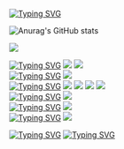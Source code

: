 <!---
hyun10144/hyun10144 is a ✨ special ✨ repository because its `README.md` (this file) appears on your GitHub profile.
You can click the Preview link to take a look at your changes.
--->

[![Typing SVG](https://readme-typing-svg.demolab.com?font=Nabla&size=30&pause=1000&color=000000&center=true&vCenter=true&repeat=false&random=false&width=500&lines=Hi+%3A+I+AM+GaHyun+Kim)](https://git.io/typing-svg)

![Anurag's GitHub stats](https://github-readme-stats.vercel.app/api?username=hyun10144&show_icons=true&theme=radical)

<a href="https://hits.seeyoufarm.com"><img src="https://hits.seeyoufarm.com/api/count/incr/badge.svg?url=https%3A%2F%2Fgithub.com%2Fhyun10144&count_bg=%23FFBD40&title_bg=%23000000&icon=github.svg&icon_color=%23E7E7E7&title=%27%E3%85%A1%27&edge_flat=false"/></a>

<div>
   <div>
    <a href="https://git.io/typing-svg"><img src="https://readme-typing-svg.demolab.com?font=Fira+Code&weight=500&duration=1&pause=1&color=000000&center=true&vCenter=true&repeat=false&random=false&width=200&lines=Tool" alt="Typing SVG" /></a>
    <img src="https://img.shields.io/badge/leetcode-FFA116?style=for-the-badge&logo=leetcode&logoColor=black"> 
    <img src="https://img.shields.io/badge/kaggle-20BEFF?style=for-the-badge&logo=kaggle&logoColor=black"> 
  </div>
  <div>
    <a href="https://git.io/typing-svg"><img src="https://readme-typing-svg.demolab.com?font=Fira+Code&weight=500&duration=1&pause=1&color=000000&center=true&vCenter=true&repeat=false&random=false&width=200&lines=Programming" alt="Typing SVG" /></a>
    <img src="https://img.shields.io/badge/python-3776AB?style=for-the-badge&logo=python&logoColor=white"> 
  </div>
  <div>
    <a href="https://git.io/typing-svg"><img src="https://readme-typing-svg.demolab.com?font=Fira+Code&weight=500&duration=1&pause=1&color=000000&center=true&vCenter=true&repeat=false&random=false&width=200&lines=Frontend" alt="Typing SVG" /></a>
    <img src="https://img.shields.io/badge/html5-E34F26?style=for-the-badge&logo=html5&logoColor=white"> 
    <img src="https://img.shields.io/badge/css-1572B6?style=for-the-badge&logo=css3&logoColor=white"> 
    <img src="https://img.shields.io/badge/javascript-F7DF1E?style=for-the-badge&logo=javascript&logoColor=black"> 
    <img src="https://img.shields.io/badge/react-61DAFB?style=for-the-badge&logo=react&logoColor=black"> 
  <div>
    <a href="https://git.io/typing-svg"><img src="https://readme-typing-svg.demolab.com?font=Fira+Code&weight=500&duration=1&pause=1&color=000000&center=true&vCenter=true&repeat=false&random=false&width=200&lines=Backend" alt="Typing SVG" /></a>
    <img src="https://img.shields.io/badge/mysql-4479A1?style=for-the-badge&logo=mysql&logoColor=white"> 
  </div>
  <div>
    <a href="https://git.io/typing-svg"><img src="https://readme-typing-svg.demolab.com?font=Fira+Code&weight=500&duration=1&pause=1&color=000000&center=true&vCenter=true&repeat=false&random=false&width=200&lines=Server" alt="Typing SVG" /></a>
    <img src="https://img.shields.io/badge/Amazon AWS-232F3E?style=for-the-badge&logo=amazon aws&logoColor=white">
  </div>
  <div>
    <a href="https://git.io/typing-svg"><img src="https://readme-typing-svg.demolab.com?font=Fira+Code&weight=500&duration=1&pause=1&color=000000&center=true&vCenter=true&repeat=false&random=false&width=200&lines=Studying" alt="Typing SVG" /></a>
    <img src="https://img.shields.io/badge/Andoid Studio-3DDC84?style=for-the-badge&logo=android studio&logoColor=white">
  </div>
</div>

<a href="https://git.io/typing-svg"><img src="https://readme-typing-svg.demolab.com?font=Fragment+Mono&size=20&duration=1&pause=1&color=000000&vCenter=true&repeat=false&random=false&width=1000&lines=-+Education+%3A+Gachon+University" alt="Typing SVG" /></a>
<a href="https://git.io/typing-svg"><img src="https://readme-typing-svg.demolab.com?font=Fragment+Mono&size=20&duration=1&pause=1&color=000000&vCenter=true&repeat=false&random=false&width=1000&lines=-+Department+%3A+Computer+Engineering" alt="Typing SVG" /></a>

<!--- 
- Academic Interests
- Honors and Awards
- Research Participations
- Languages
- Relevant Coursework
--->
